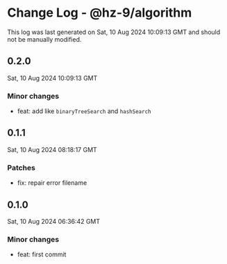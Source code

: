# Change Log - @hz-9/algorithm

This log was last generated on Sat, 10 Aug 2024 10:09:13 GMT and should not be manually modified.

## 0.2.0
Sat, 10 Aug 2024 10:09:13 GMT

### Minor changes

- feat: add like `binaryTreeSearch` and `hashSearch`

## 0.1.1
Sat, 10 Aug 2024 08:18:17 GMT

### Patches

- fix: repair error filename

## 0.1.0
Sat, 10 Aug 2024 06:36:42 GMT

### Minor changes

- feat: first commit

